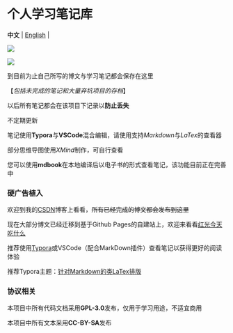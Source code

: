 # 个人学习笔记库

**中文** | [English](README_en.md) |

[![](https://img.shields.io/badge/license-GPL--3.0-blue)](https://github.com/redlightASl/Notes/blob/master/LICENSE)

[![](https://img.shields.io/badge/license-CC--BY--SA-red)]()

到目前为止自己所写的博文与学习笔记都会保存在这里

【*包括未完成的笔记和大量弃坑项目的存档*】

以后所有笔记都会在该项目下记录以**防止丢失**

不定期更新

笔记使用**Typora**与**VSCode**混合编辑，请使用支持*Markdown*与*LaTex*的查看器

部分思维导图使用*XMind*制作，可自行查看

您可以使用**mdbook**在本地编译后以电子书的形式查看笔记，该功能目前正在完善中

### 硬广告植入

欢迎到我的[CSDN](https://blog.csdn.net/qq_40500005?spm=1011.2124.3001.5343)博客上看看，~~所有已经完成的博文都会发布到这里~~

现在大部分博文已经迁移到基于Github Pages的自建站上，欢迎来看看[红光今天吃什么](https://redlightasl.github.io/)

推荐使用[Typora](https://www.typora.io/)或VSCode（配合MarkDown插件）查看笔记以获得更好的阅读体验

推荐Typora主题：[针对Markdown的类LaTex排版](https://github.com/yfzhao20/Typora-markdown)

### 协议相关

本项目中所有代码文档采用**GPL-3.0**发布，仅用于学习用途，不适宜商用

本项目中所有文本采用**CC-BY-SA**发布

